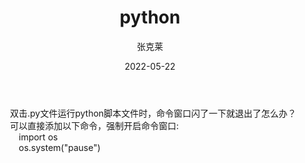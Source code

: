 ﻿---
title: 'python'
date: 2022-05-22
author: 张克莱
permalink: /posts/2022/05/22/1/
tags:
  - python
  - 命令窗口
  - 闪退
---

&emsp;&emsp;双击.py文件运行python脚本文件时，命令窗口闪了一下就退出了怎么办？<br/>
&emsp;&emsp;可以直接添加以下命令，强制开启命令窗口:<br/>
&emsp;&emsp;&emsp;import os <br/>
&emsp;&emsp;&emsp;os.system("pause") <br/>
